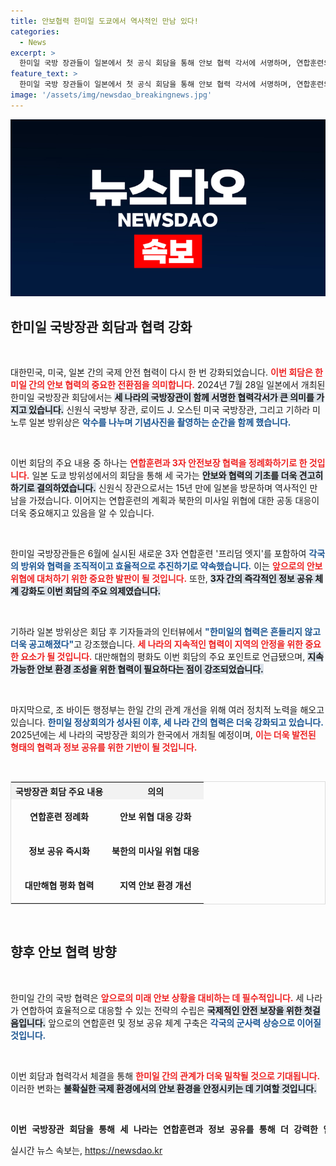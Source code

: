 ```yaml
---
title: 안보협력 한미일 도쿄에서 역사적인 만남 있다!
categories:
  - News
excerpt: >
  한미일 국방 장관들이 일본에서 첫 공식 회담을 통해 안보 협력 각서에 서명하며, 연합훈련의 정례화를 약속했습니다. 이로써 지역 평화와 안정을 위한 3국의 협력이 한층 강력해질 전망입니다!
feature_text: >
  한미일 국방 장관들이 일본에서 첫 공식 회담을 통해 안보 협력 각서에 서명하며, 연합훈련의 정례화를 약속했습니다. 이로써 지역 평화와 안정을 위한 3국의 협력이 한층 강력해질 전망입니다!
image: '/assets/img/newsdao_breakingnews.jpg'
---
```


<p><img src="/assets/img/newsdao_breakingnews.jpg" alt="implanttips 속보" /></p>

<h2 data-ke-size="size26">한미일 국방장관 회담과 협력 강화</h2>

<p data-ke-size="size16">&nbsp;</p>

<p>대한민국, 미국, 일본 간의 국제 안전 협력이 다시 한 번 강화되었습니다. <b><span style="color: #ee2323;">이번 회담은 한미일 간의 안보 협력의 중요한 전환점을 의미합니다.</span></b> 2024년 7월 28일 일본에서 개최된 한미일 국방장관 회담에서는 <b><span style="background-color: #21538527;">세 나라의 국방장관이 함께 서명한 협력각서가 큰 의미를 가지고 있습니다.</span></b> 신원식 국방부 장관, 로이드 J. 오스틴 미국 국방장관, 그리고 기하라 미노루 일본 방위상은 <b><span style="color: #1a5490;">악수를 나누며 기념사진을 촬영하는 순간을 함께 했습니다.</span></b> </p>

<p data-ke-size="size16">&nbsp;</p>

<p>이번 회담의 주요 내용 중 하나는 <b><span style="color: #ee2323;">연합훈련과 3자 안전보장 협력을 정례화하기로 한 것입니다.</span></b> 일본 도쿄 방위성에서의 회담을 통해 세 국가는 <b><span style="background-color: #21538527;">안보와 협력의 기초를 더욱 견고히 하기로 결의하였습니다.</span></b> 신원식 장관으로서는 15년 만에 일본을 방문하며 역사적인 만남을 가졌습니다. 이어지는 연합훈련의 계획과 북한의 미사일 위협에 대한 공동 대응이 더욱 중요해지고 있음을 알 수 있습니다.</p>

<p data-ke-size="size16">&nbsp;</p>

<p>한미일 국방장관들은 6월에 실시된 새로운 3자 연합훈련 '프리덤 엣지'를 포함하여 <b><span style="color: #1a5490;">각국의 방위와 협력을 조직적이고 효율적으로 추진하기로 약속했습니다.</span></b> 이는 <b><span style="color: #ee2323;">앞으로의 안보 위협에 대처하기 위한 중요한 발판이 될 것입니다.</span></b> 또한, <b><span style="background-color: #21538527;">3자 간의 즉각적인 정보 공유 체계 강화도 이번 회담의 주요 의제였습니다.</span></b> </p>

<p data-ke-size="size16">&nbsp;</p>

<p>기하라 일본 방위상은 회담 후 기자들과의 인터뷰에서 <b><span style="color: #1a5490;">"한미일의 협력은 흔들리지 않고 더욱 공고해졌다"</span></b>고 강조했습니다. <b><span style="color: #ee2323;">세 나라의 지속적인 협력이 지역의 안정을 위한 중요한 요소가 될 것입니다.</span></b> 대만해협의 평화도 이번 회담의 주요 포인트로 언급됐으며, <b><span style="background-color: #21538527;">지속 가능한 안보 환경 조성을 위한 협력이 필요하다는 점이 강조되었습니다.</span></b></p>

<p data-ke-size="size16">&nbsp;</p>

<p>마지막으로, 조 바이든 행정부는 한일 간의 관계 개선을 위해 여러 정치적 노력을 해오고 있습니다. <b><span style="color: #1a5490;">한미일 정상회의가 성사된 이후, 세 나라 간의 협력은 더욱 강화되고 있습니다.</span></b> 2025년에는 세 나라의 국방장관 회의가 한국에서 개최될 예정이며, <b><span style="color: #ee2323;">이는 더욱 발전된 형태의 협력과 정보 공유를 위한 기반이 될 것입니다.</span></b> </p>

<p data-ke-size="size16">&nbsp;</p>

<table style="width: 100%; border-collapse: collapse; border: 1px solid #ddd; margin-top: 10px;">
    <tr>
        <th style="text-align: center; background-color: #f2f2f2;"><b>국방장관 회담 주요 내용</b></th>
        <th style="text-align: center; background-color: #f2f2f2;"><b>의의</b></th>
    </tr>
    <tr>
        <td style="text-align: center; height: 50px;"><b>연합훈련 정례화</b></td>
        <td style="text-align: center; height: 50px;"><b>안보 위협 대응 강화</b></td>
    </tr>
    <tr>
        <td style="text-align: center; height: 50px;"><b>정보 공유 즉시화</b></td>
        <td style="text-align: center; height: 50px;"><b>북한의 미사일 위협 대응</b></td>
    </tr>
    <tr>
        <td style="text-align: center; height: 50px;"><b>대만해협 평화 협력</b></td>
        <td style="text-align: center; height: 50px;"><b>지역 안보 환경 개선</b></td>
    </tr>
</table>

<p data-ke-size="size16">&nbsp;</p>

<h2 data-ke-size="size26">향후 안보 협력 방향</h2>

<p data-ke-size="size16">&nbsp;</p>

<p>한미일 간의 국방 협력은 <b><span style="color: #ee2323;">앞으로의 미래 안보 상황을 대비하는 데 필수적입니다.</span></b> 세 나라가 연합하여 효율적으로 대응할 수 있는 전략의 수립은 <b><span style="background-color: #21538527;">국제적인 안전 보장을 위한 첫걸음입니다.</span></b> 앞으로의 연합훈련 및 정보 공유 체계 구축은 <b><span style="color: #1a5490;">각국의 군사력 상승으로 이어질 것입니다.</span></b></p>

<p data-ke-size="size16">&nbsp;</p>

<p>이번 회담과 협력각서 체결을 통해 <b><span style="color: #ee2323;">한미일 간의 관계가 더욱 밀착될 것으로 기대됩니다.</span></b> 이러한 변화는 <b><span style="background-color: #21538527;">불확실한 국제 환경에서의 안보 환경을 안정시키는 데 기여할 것입니다.</span></b> </p>

<p data-ke-size="size16">&nbsp;</p>

<pre>
<b>이번 국방장관 회담을 통해 세 나라는 연합훈련과 정보 공유를 통해 더 강력한 안보 연합을 구축할 것으로 기대됩니다.</b>
</pre>
실시간 뉴스 속보는, <a href="https://newsdao.kr" rel="dofollow">https://newsdao.kr</a>


